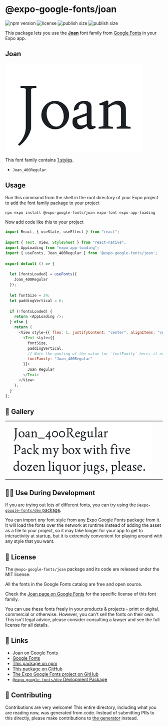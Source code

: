 # @expo-google-fonts/joan

![npm version](https://flat.badgen.net/npm/v/@expo-google-fonts/joan)
![license](https://flat.badgen.net/github/license/expo/google-fonts)
![publish size](https://flat.badgen.net/packagephobia/install/@expo-google-fonts/joan)
![publish size](https://flat.badgen.net/packagephobia/publish/@expo-google-fonts/joan)

This package lets you use the [**Joan**](https://fonts.google.com/specimen/Joan) font family from [Google Fonts](https://fonts.google.com/) in your Expo app.

## Joan

![Joan](./font-family.png)

This font family contains [1 styles](#-gallery).

- `Joan_400Regular`

## Usage

Run this command from the shell in the root directory of your Expo project to add the font family package to your project

```sh
npx expo install @expo-google-fonts/joan expo-font expo-app-loading
```

Now add code like this to your project

```js
import React, { useState, useEffect } from "react";

import { Text, View, StyleSheet } from "react-native";
import AppLoading from "expo-app-loading";
import { useFonts, Joan_400Regular } from '@expo-google-fonts/joan';

export default () => {

  let [fontsLoaded] = useFonts({
    Joan_400Regular
  });

  let fontSize = 24;
  let paddingVertical = 6;

  if (!fontsLoaded) {
    return <AppLoading />;
  } else {
    return (
      <View style={{ flex: 1, justifyContent: "center", alignItems: "center" }}>
        <Text style={{
          fontSize,
          paddingVertical,
          // Note the quoting of the value for `fontFamily` here; it expects a string!
          fontFamily: "Joan_400Regular"
        }}>
          Joan Regular
        </Text>
      </View>
    );
  }
};
```

## 🔡 Gallery


||||
|-|-|-|
|![Joan_400Regular](./Joan_400Regular.ttf.png)||||


## 👩‍💻 Use During Development

If you are trying out lots of different fonts, you can try using the [`@expo-google-fonts/dev` package](https://github.com/expo/google-fonts/tree/master/font-packages/dev#readme).

You can import _any_ font style from any Expo Google Fonts package from it. It will load the fonts over the network at runtime instead of adding the asset as a file to your project, so it may take longer for your app to get to interactivity at startup, but it is extremely convenient for playing around with any style that you want.


## 📖 License

The `@expo-google-fonts/joan` package and its code are released under the MIT license.

All the fonts in the Google Fonts catalog are free and open source.

Check the [Joan page on Google Fonts](https://fonts.google.com/specimen/Joan) for the specific license of this font family.

You can use these fonts freely in your products & projects - print or digital, commercial or otherwise. However, you can't sell the fonts on their own. This isn't legal advice, please consider consulting a lawyer and see the full license for all details.

## 🔗 Links

- [Joan on Google Fonts](https://fonts.google.com/specimen/Joan)
- [Google Fonts](https://fonts.google.com/)
- [This package on npm](https://www.npmjs.com/package/@expo-google-fonts/joan)
- [This package on GitHub](https://github.com/expo/google-fonts/tree/master/font-packages/joan)
- [The Expo Google Fonts project on GitHub](https://github.com/expo/google-fonts)
- [`@expo-google-fonts/dev` Devlopment Package](https://github.com/expo/google-fonts/tree/master/font-packages/dev)

## 🤝 Contributing

Contributions are very welcome! This entire directory, including what you are reading now, was generated from code. Instead of submitting PRs to this directly, please make contributions to [the generator](https://github.com/expo/google-fonts/tree/master/packages/generator) instead.
